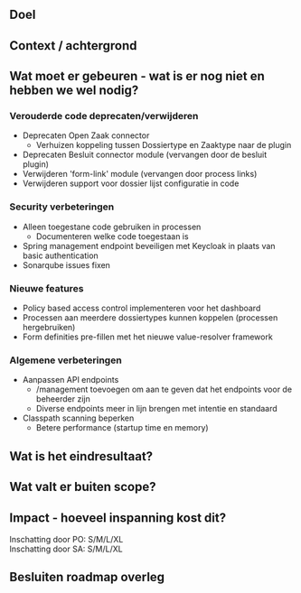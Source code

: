 ## Doel

## Context / achtergrond

## Wat moet er gebeuren - wat is er nog niet en hebben we wel nodig?
### Verouderde code deprecaten/verwijderen
- Deprecaten Open Zaak connector
  - Verhuizen koppeling tussen Dossiertype en Zaaktype naar de plugin
- Deprecaten Besluit connector module (vervangen door de besluit plugin)
- Verwijderen 'form-link' module (vervangen door process links)
- Verwijderen support voor dossier lijst configuratie in code

### Security verbeteringen
- Alleen toegestane code gebruiken in processen
  - Documenteren welke code toegestaan is
- Spring management endpoint beveiligen met Keycloak in plaats van basic authentication
- Sonarqube issues fixen

### Nieuwe features
- Policy based access control implementeren voor het dashboard
- Processen aan meerdere dossiertypes kunnen koppelen (processen hergebruiken)
- Form definities pre-fillen met het nieuwe value-resolver framework

### Algemene verbeteringen
- Aanpassen API endpoints
  - /management toevoegen om aan te geven dat het endpoints voor de beheerder zijn
  - Diverse endpoints meer in lijn brengen met intentie en standaard 
- Classpath scanning beperken
  - Betere performance (startup time en memory)

## Wat is het eindresultaat?

## Wat valt er buiten scope?

## Impact - hoeveel inspanning kost dit? 
Inschatting door PO: S/M/L/XL  
Inschatting door SA: S/M/L/XL  

## Besluiten roadmap overleg
